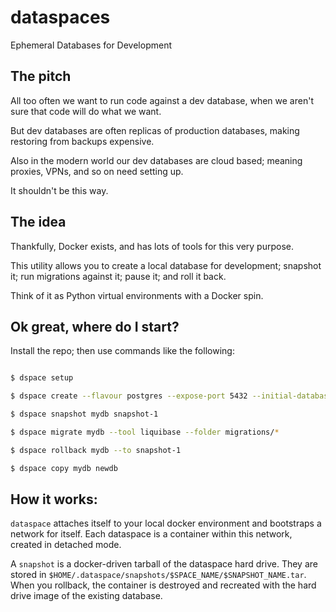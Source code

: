 # dataspaces
Ephemeral Databases for Development

## The pitch

All too often we want to run code against a dev database, when we aren't sure that code will do what we want.

But dev databases are often replicas of production databases, making restoring from backups expensive.

Also in the modern world our dev databases are cloud based; meaning proxies, VPNs, and so on need setting up.

It shouldn't be this way.

## The idea

Thankfully, Docker exists, and has lots of tools for this very purpose.

This utility allows you to create a local database for development; snapshot it; run migrations against it; pause it; and roll it back.

Think of it as Python virtual environments with a Docker spin.

## Ok great, where do I start?

Install the repo; then use commands like the following:

```bash

$ dspace setup

$ dspace create --flavour postgres --expose-port 5432 --initial-database my-db --name my-db

$ dspace snapshot mydb snapshot-1

$ dspace migrate mydb --tool liquibase --folder migrations/*

$ dspace rollback mydb --to snapshot-1

$ dspace copy mydb newdb

```

## How it works:

`dataspace` attaches itself to your local docker environment and bootstraps a network for
itself. Each dataspace is a container within this network, created in detached mode.

A `snapshot` is a docker-driven tarball of the dataspace hard drive. They are stored in
`$HOME/.dataspace/snapshots/$SPACE_NAME/$SNAPSHOT_NAME.tar`. When you rollback, the container
is destroyed and recreated with the hard drive image of the existing database.
